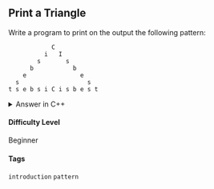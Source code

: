 ## Print a Triangle

Write a program to print on the output the following pattern:

```console
            C
          i   I
        s       s
      b           b
    e               e
  s                   s
t s e b s i C i s b e s t
```

<details>
  <summary>Answer in C++</summary>

  ```cpp
    #include <iostream>

    using namespace std;

    int main(){

        cout << "            C";
        cout << "          i   I";
        cout << "        s       s";
        cout << "      b           b";
        cout << "    e               e";
        cout << "  s                   s";
        cout << "t s e b s i C i s b e s t";

    }
  ```

</details>

#### Difficulty Level

Beginner

#### Tags

```introduction``` ```pattern```